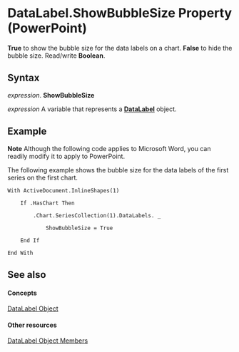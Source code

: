 
# DataLabel.ShowBubbleSize Property (PowerPoint)

 **True** to show the bubble size for the data labels on a chart. **False** to hide the bubble size. Read/write **Boolean**.


## Syntax

 _expression_. **ShowBubbleSize**

 _expression_ A variable that represents a **[DataLabel](a17d23c5-0361-9129-28e5-b892f6966bda.md)** object.


## Example




 **Note**  Although the following code applies to Microsoft Word, you can readily modify it to apply to PowerPoint.

The following example shows the bubble size for the data labels of the first series on the first chart.




```
With ActiveDocument.InlineShapes(1)

    If .HasChart Then

        .Chart.SeriesCollection(1).DataLabels. _

            ShowBubbleSize = True

    End If

End With
```


## See also


#### Concepts


[DataLabel Object](a17d23c5-0361-9129-28e5-b892f6966bda.md)
#### Other resources


[DataLabel Object Members](fe118362-4760-86e8-14e9-bfbbe4062386.md)

